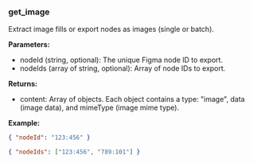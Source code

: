 ### get_image
Extract image fills or export nodes as images (single or batch).

**Parameters:**
- nodeId (string, optional): The unique Figma node ID to export.
- nodeIds (array of string, optional): Array of node IDs to export.

**Returns:**
- content: Array of objects. Each object contains a type: "image", data (image data), and mimeType (image mime type).

**Example:**
```json
{ "nodeId": "123:456" }
```
```json
{ "nodeIds": ["123:456", "789:101"] }
```
